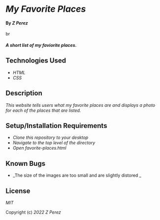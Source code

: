 # _My Favorite Places_

#### By _**Z Perez**_
br
#### _A short list of my faviorite places._

## Technologies Used

* _HTML_
* _CSS_


## Description

_This website tells users what my favorite places are and displays a photo for each of the places that are listed._

## Setup/Installation Requirements

* _Clone this repository to your desktop_
* _Navigate to the top level of the directory_
* _Open favorite-places.html_

## Known Bugs

* _The size of the images are too small and are slightly distored _

## License

_MIT_

Copyright (c) _2022_ _Z Perez_